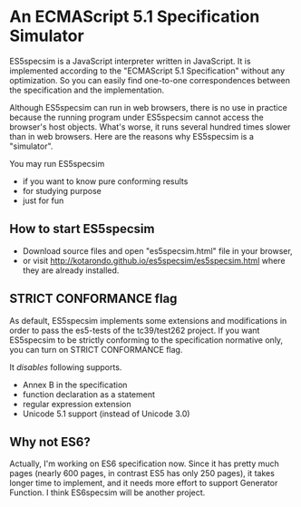 An ECMAScript 5.1 Specification Simulator
=========================================

ES5specsim is a JavaScript interpreter written in JavaScript. It is implemented according to the "ECMAScript 5.1 Specification" without any optimization. So you can easily find one-to-one correspondences between the specification and the implementation.

Although ES5specsim can run in web browsers, there is no use in practice because the running program under ES5specsim cannot access the browser's host objects. What's worse, it runs several hundred times slower than in web browsers. Here are the reasons why ES5specsim is a "simulator".

You may run ES5specsim
- if you want to know pure conforming results
- for studying purpose
- just for fun

How to start ES5specsim
-----------------------
- Download source files and open "es5specsim.html" file in your browser,
- or visit http://kotarondo.github.io/es5specsim/es5specsim.html where they are already installed.

STRICT CONFORMANCE flag
-----------------------
As default, ES5specsim implements some extensions and modifications in order to pass the es5-tests of the tc39/test262 project. If you want ES5specsim to be strictly conforming to the specification normative only, you can turn on STRICT CONFORMANCE flag.

It *disables* following supports.
- Annex B in the specification
- function declaration as a statement
- regular expression extension
- Unicode 5.1 support (instead of Unicode 3.0)

Why not ES6?
------------
Actually, I'm working on ES6 specification now. Since it has pretty much pages (nearly 600 pages, in contrast ES5 has only 250 pages), it takes longer time to implement, and it needs more effort to support Generator Function. I think ES6specsim will be another project.
